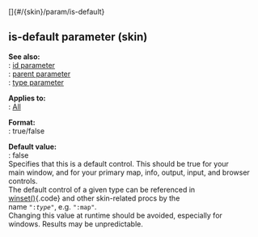 []{#/{skin}/param/is-default}    
## is-default parameter (skin)    
**See also:**    
:   [id parameter](/ref/%7Bskin%7D/param/id/id.md)    
:   [parent parameter](/ref/%7Bskin%7D/param/parent/parent.md)    
:   [type parameter](/ref/%7Bskin%7D/param/type/type.md)    
<!-- -->    
**Applies to:**    
:   [All](/ref/%7Bskin%7D/control/control.md)    
<!-- -->    
**Format:**    
:   true/false    
<!-- -->    
**Default value:**    
:   false    
Specifies that this is a default control. This should be true for your    
main window, and for your primary map, info, output, input, and browser    
controls.    
The default control of a given type can be referenced in    
[winset()](/ref/proc/winset/winset.md){.code} and other skin-related procs by the    
name `":`*`type`*`"`, e.g. `":map"`.    
Changing this value at runtime should be avoided, especially for    
windows. Results may be unpredictable.  